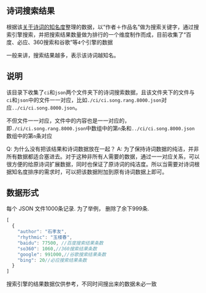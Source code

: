 诗词搜索结果
-----

根据该[关于诗词的知名度](https://github.com/chinese-poetry/chinese-poetry/issues/115)整理的数据，以“作者＋作品名”做为搜索关键字，通过搜索引擎搜索，并把搜索结果数量做为排行的一个维度制作而成，目前收集了“百度、必应、360搜索和谷歌”等`4`个引擎的数据

一般来讲，搜索结果越多，表示该诗词越知名。

## 说明

该目录下收集了`ci`和`json`两个文件夹下的诗词搜索数据，且该文件夹下的文件与`ci`和`json`中的文件一一对应，比如`./ci/ci.song.rang.8000.json`对应`../ci/ci.song.8000.json`。

不但文件一一对应，文件中的内容也是一一对应的，即`./ci/ci.song.rang.8000.json`中数组中的第`n`条和`../ci/ci.song.8000.json`数组中的第`n`条对应

Q: 为什么没有把该结果和诗词数据放在一起？
A: 为了保持诗词数据的纯洁，并非所有数据都适合塞进去。对于这种非所有人需要的数据，通过一一对应关系，可以很方便的给原诗词扩展数据，同时也保证了原诗词的纯洁度。所以当需要对诗词根据知名度排序的需求时，可以把该数据附加到原有诗词数据上即可。


## 数据形式

每个 JSON 文件1000条记录. 为了举例， 删除了余下999条.

```js
[
  {
    "author": "石孝友",
    "rhythmic": "玉楼春",
    "baidu": 77500, //百度搜索结果条数
    "so360": 1060,//360搜索结果条数
    "google": 991000,//谷歌搜索结果条数
    "bing": 20//必应搜索结果条数
  }
]
```

搜索引擎的结果数据仅供参考，不同时间搜出来的数据未必一致
